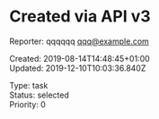 # Created via API v3

Reporter: qqqqqq <qqq@example.com>  

Created: 2019-08-14T14:48:45+01:00  
Updated: 2019-12-10T10:03:36.840Z

Type: task  
Status: selected  
Priority: 0
